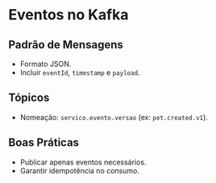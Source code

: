 # Eventos no Kafka

## Padrão de Mensagens
- Formato JSON.
- Incluir `eventId`, `timestamp` e `payload`.

## Tópicos
- Nomeação: `servico.evento.versao` (ex: `pet.created.v1`).

## Boas Práticas
- Publicar apenas eventos necessários.
- Garantir idempotência no consumo.
